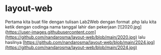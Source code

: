# layout-web
Pertama kita buat file dengan tulisan Lab2Web
dengan format .php
lalu kita ketik dengan codinga nama tanggal lahir dan pekerjaan
[![2020.jpg](https://user-images.githubusercontent.com](https://github.com/nandarosma/layout-web/blob/main/2020.jpg)
lalu hasilnya
[https://github.com/nandarosma/layout-web/blob/main/2024.jpg](https://github.com/nandarosma/layout-web/blob/main/2024.jpg)
